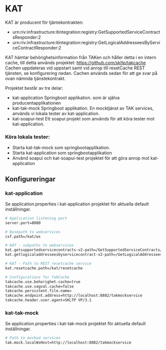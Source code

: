 # KAT 

KAT är producent för tjäntekontrakten:
 - urn:riv:infrastructure:itintegration:registry:GetSupportedServiceContractsResponder:2
 - urn:riv:infrastructure:itintegration:registry:GetLogicalAddresseesByServiceContractResponder:2
 
KAT hämtar behörighetsinformation från TAKen och håller detta i en intern cache, till detta används projektet:
https://github.com/skltp/takcache
Cachen uppdateras vid uppstart samt vid anrop till resetCache REST tjänsten, se konfigurering nedan. 
Cachen används sedan för att ge svar på ovan nämnda tjänstekontrakt.

Projektet består av tre delar:
- kat-application
Springboot applikation. som är själva producentapplikationen
- kat-tak-mock
Springboot applikation. En mocktjänst av TAK services, används vi lokala tester av kat-application.
- kat-soapui-test
Ett soapui projekt som används för att köra tester mot kat-application.
    
### Köra lokala tester:
 - Starta kat-tak-mock som springbootapplikation.
 - Starta kat-application som springbootapplikation
 - Använd soapui och kat-soapui-test projektet för att göra anrop mot kat-application
 
## Konfigureringar

### kat-application
Se application.properties i kat-application projektet för aktuella default inställningar.
```sh
# Application listening port 
server.port=8080

# Basepath to webservices
cxf.path=/kat/ws

# KAT - subpaths to webservices
kat.getsupportedservicecontracts-v2-path=/GetSupportedServiceContracts/v2
kat.getlogicaladdresseesbyservicecontract-v2-path=/GetLogicalAddresseesByServiceContract/v2

# KAT - Path to REST resetcache service
kat.resetcache.path=/kat/resetcache

# Configurations for TakCache
takcache.use.behorighet.cache=true
takcache.use.vagval.cache=false
takcache.persistent.file.name=
takcache.endpoint.address=http://localhost:8882/takmockservice
takcache.header.user.agent=SKLTP VP/3.1
```

### kat-tak-mock
Se application.properties i kat-tak-mock projektet för aktuella default inställningar.
```sh
# Path to mocked services 
tak.mock.localWsHost=http://localhost:8882/takmockservice
```



